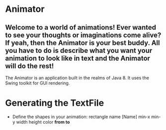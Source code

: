 # Animator
Welcome to a world of animations! Ever wanted to see your thoughts or imaginations come alive? 
If yeah, then the Animator is your best buddy. All you have to do is 
describe what you want your animation to look like in text and the Animator will
do the rest! 
-------------
The Animator is an application built in the realms of Java 8. It uses the 
Swing toolkit for GUI rendering.
# Generating the TextFile
* Define the shapes in your animation:
  rectangle name [Name] min-x <bottom-left x-coordinate> min-y <bottom-left y-coordinate> width <width> height <height> color <R> <G> <B> from <appear-time> to <dissappear-time>
